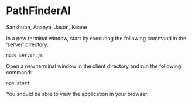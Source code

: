 # PathFinderAI
Sanshubh, Ananya, Jason, Keane

In a new terminal window, start by executing the following command in the ‘server‘ directory:
```
node server.js
```
Open a new terminal window in the client directory and run the following command:

```
npm start
```
You should be able to view the application in your browser.
